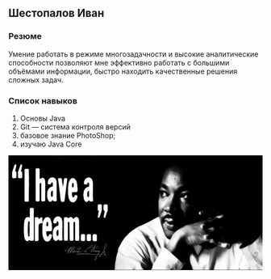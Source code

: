 ## Шестопалов Иван

### Резюме

Умение работать в режиме многозадачности и высокие аналитические способности
 позволяют мне эффективно работать с большими объёмами информации, 
быстро находить качественные решения сложных задач.  

### Список навыков

1. Основы Java
1. Git — система контроля версий 
1. базовое знание PhotoShop;
1. изучаю Java Core

![](img/Dream.jpg)





